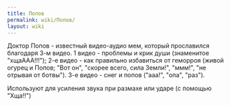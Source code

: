 ```yaml
---
title: Попов
permalink: wiki/Попов/
layout: wiki
---
```


Доктор Попов - известный видео-аудио мем, который прославился благодаря
3-м видео. 1 видео - проблемы и крик души (знаменитое "хщаААА!!!"); 2-е
видео - как правильно избавиться от геморроя (живой огурец и Попов; "Вот
он", "скорее всего, сила Земли!", "ммм!", "не отрывая от ботвы"). 3-е
видео - снег и попов ("ааа!", "опа", "раз").

Используют для усиления звука при размахе или ударе (с помощью "Хща!!")
